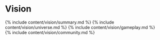 <h1 class="page-heading">Vision</h1>
{% include content/vision/summary.md %}
{% include content/vision/universe.md %}
{% include content/vision/gameplay.md %}
{% include content/vision/community.md %}